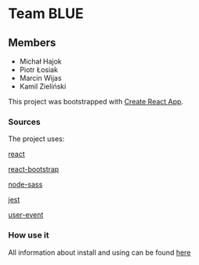 
# Team BLUE

## Members
- Michał Hajok
- Piotr Łosiak
- Marcin Wijas
- Kamil Zieliński

This project was bootstrapped with [Create React App](https://github.com/facebook/create-react-app).

### Sources

The project uses:

[react](https://github.com/facebook/react/blob/master/LICENSE)

[react-bootstrap](https://github.com/react-bootstrap/react-bootstrap/blob/master/LICENSE)

[node-sass](https://github.com/sass/node-sass/blob/master/LICENSE)

[jest](https://github.com/testing-library/jest-dom/blob/master/LICENSE)

[user-event](https://github.com/testing-library/user-event/blob/master/LICENSE)


### How use it

All information about install and using can be found [here](https://react-bootstrap.netlify.app/getting-started/introduction/)